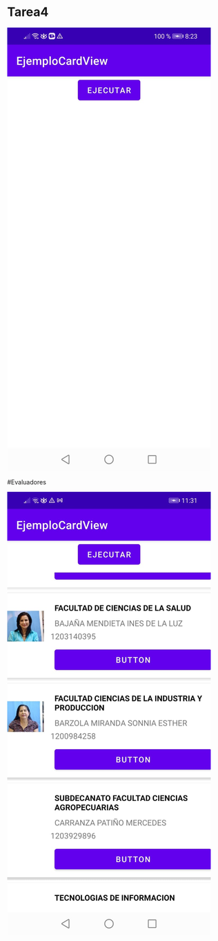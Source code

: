 # Tarea4

![img](https://github.com/valeriadayanna/Tarea4/blob/master/Capturas/Uno.jpeg)

#Evaluadores

![img](https://github.com/valeriadayanna/Tarea4/blob/master/Capturas/Dos.jpeg)

